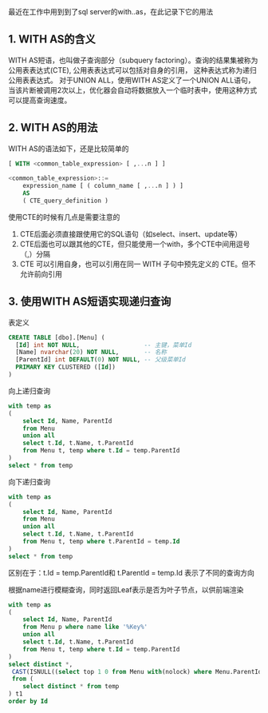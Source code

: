最近在工作中用到到了sql server的with..as，在此记录下它的用法

## 1. WITH AS的含义

WITH AS短语，也叫做子查询部分（subquery factoring）。查询的结果集被称为公用表表达式(CTE), 公用表表达式可以包括对自身的引用， 这种表达式称为递归公用表表达式。
对于UNION ALL，使用WITH AS定义了一个UNION ALL语句，当该片断被调用2次以上，优化器会自动将数据放入一个临时表中，使用这种方式可以提高查询速度。

## 2. WITH AS的用法

WITH AS的语法如下，还是比较简单的

```sql
[ WITH <common_table_expression> [ ,...n ] ]  
  
<common_table_expression>::=  
    expression_name [ ( column_name [ ,...n ] ) ]  
    AS  
    ( CTE_query_definition )
```


使用CTE的时候有几点是需要注意的
1. CTE后面必须直接跟使用它的SQL语句（如select、insert、update等）
2. CTE后面也可以跟其他的CTE，但只能使用一个with，多个CTE中间用逗号（,）分隔
3. CTE 可以引用自身，也可以引用在同一 WITH 子句中预先定义的 CTE。但不允许前向引用

## 3. 使用WITH AS短语实现递归查询

表定义
```sql
CREATE TABLE [dbo].[Menu] (
  [Id] int NOT NULL,                  -- 主键，菜单Id
  [Name] nvarchar(20) NOT NULL,       -- 名称
  [ParentId] int DEFAULT(0) NOT NULL, -- 父级菜单Id
  PRIMARY KEY CLUSTERED ([Id])
)
```

向上递归查询
```sql
with temp as
(
	select Id, Name, ParentId
    from Menu
	union all
	select t.Id, t.Name, t.ParentId
	from Menu t, temp where t.Id = temp.ParentId
)
select * from temp 
```

向下递归查询
```sql
with temp as
(
	select Id, Name, ParentId
    from Menu
	union all
	select t.Id, t.Name, t.ParentId
	from Menu t, temp where t.ParentId = temp.Id
)
select * from temp 
```
区别在于：t.Id = temp.ParentId和 t.ParentId = temp.Id 表示了不同的查询方向

根据name进行模糊查询，同时返回Leaf表示是否为叶子节点，以供前端渲染
```sql
with temp as
(
	select Id, Name, ParentId
    from Menu p where name like '%Key%'
	union all
	select t.Id, t.Name, t.ParentId
	from Menu t, temp where t.Id = temp.ParentId
)
select distinct *,
 CAST(ISNULL((select top 1 0 from Menu with(nolock) where Menu.ParentId = t1.Id), 1) AS bit) Leaf 
 from (
	select distinct * from temp
) t1 
order by Id
```